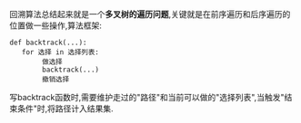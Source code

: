回溯算法总结起来就是一个**多叉树的遍历问题**,关键就是在前序遍历和后序遍历的位置做一些操作,算法框架:

```
def backtrack(...):
   for 选择 in 选择列表:
        做选择
        backtrack(...) 
        撤销选择
```

写backtrack函数时,需要维护走过的"路径"和当前可以做的"选择列表",当触发"结束条件"时,将路径计入结果集.